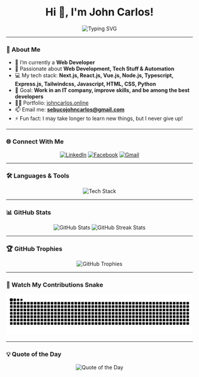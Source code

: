 <!-- Static Name -->
<h1 align="center">Hi 👋, I'm John Carlos!</h1>

<!-- Typing SVG -->
<p align="center">
  <img
    src="https://readme-typing-svg.demolab.com?font=Fira+Code&size=24&duration=3000&pause=1000&color=00F7FF&center=true&vCenter=true&width=700&lines=Full+Stack+Web+Developer;Next.js+%7C+React.js+%7C+Vue.js+%7C+Node.js;Passionate+about+Tech+and+Automation;Never+Stop+Learning+%F0%9F%92%AA"
    alt="Typing SVG"
  />
</p>

---

### 🚀 About Me
- 🔭 I’m currently a **Web Developer**
- 🌱 Passionate about **Web Development, Tech Stuff & Automation**
- 💻 My tech stack: **Next.js, React.js, Vue.js, Node.js, Typescript, Express.js, Tailwindcss, Javascript, HTML, CSS, Python**
- 🎯 Goal: **Work in an IT company, improve skills, and be among the best developers**
- 👨‍💻 Portfolio: [johncarlos.online](https://www.johncarlos.online)
- 📫 Email me: **sebucojohncarlos@gmail.com**
- ⚡ Fun fact: I may take longer to learn new things, but I never give up!

---

### 🌐 Connect With Me
<p align="center">
  <a href="https://linkedin.com/in/john-carlos-sebuco-3b307331b"><img src="https://skillicons.dev/icons?i=linkedin" alt="LinkedIn" /></a>
  <a href="https://fb.com/carlos.sebuco"><img src="https://skillicons.dev/icons?i=facebook" alt="Facebook" /></a>
  <a href="mailto:sebucojohncarlos@gmail.com"><img src="https://skillicons.dev/icons?i=gmail" alt="Gmail" /></a>
</p>

---

### 🛠 Languages & Tools
<p align="center">
  <img src="https://skillicons.dev/icons?i=nextjs,react,vue,nodejs,typescript,express,tailwind,js,html,css,python,php,mysql,mongodb,git,figma,flutter,firebase" alt="Tech Stack" />
</p>

---

### 📊 GitHub Stats
<p align="center">
  <img
    src="https://github-readme-stats.vercel.app/api?username=JohnCarlosSebuco&show_icons=true&theme=tokyonight"
    height="160"
    alt="GitHub Stats"
  />
  <img
    src="https://streak-stats.demolab.com?user=JohnCarlosSebuco&theme=tokyonight"
    height="160"
    alt="GitHub Streak Stats"
  />
</p>

---

### 🏆 GitHub Trophies
<p align="center">
  <img
    src="https://github-profile-trophy.vercel.app/?username=JohnCarlosSebuco&theme=tokyonight&no-frame=true&margin-w=15"
    alt="GitHub Trophies"
  />
</p>

---

### 🐍 Watch My Contributions Snake
<p align="center">
  <img
    src="https://github.com/JohnCarlosSebuco/JohnCarlosSebuco/blob/output/github-contribution-grid-snake.svg"
    alt="snake animation"
  />
</p>

---

### 💡 Quote of the Day
<p align="center">
  <img
    src="https://quotes-github-readme.vercel.app/api?type=horizontal&theme=tokyonight"
    alt="Quote of the Day"
  />
</p>
